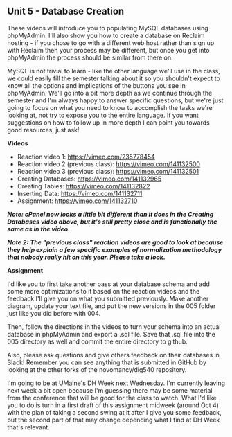 ## Unit 5 - Database Creation

These videos will introduce you to populating MySQL databases using phpMyAdmin. I'll also show you how to create a database on Reclaim hosting - if you chose to go with a different web host rather than sign up with Reclaim then your process may be different, but once you get into phpMyAdmin the process should be similar from there on.

MySQL is not trivial to learn - like the other language we'll use in the class, we could easily fill the semester talking about it so you shouldn't expect to know all the options and implications of the buttons you see in phpMyAdmin. We'll go into a bit more depth as we continue through the semester and I'm always happy to answer specific questions, but we're just going to focus on what you need to know to accomplish the tasks we're looking at, not try to expose you to the entire language. If you want suggestions on how to follow up in more depth I can point you towards good resources, just ask!

**Videos**

- Reaction video 1: <https://vimeo.com/235778454>
- Reaction video 2 (previous class): <https://vimeo.com/141132500>
- Reaction video 3 (previous class): <https://vimeo.com/141132501>
- Creating Databases: <https://vimeo.com/141132965>
- Creating Tables: <https://vimeo.com/141132822>
- Inserting Data: <https://vimeo.com/141132711>
- Assignment: <https://vimeo.com/141132710>

***Note: cPanel now looks a little bit different than it does in the Creating Databases video above, but it's still pretty close and is functionally the same as in the video.***

***Note 2: The "previous class" reaction videos are good to look at because they help explain a few specific examples of normalization methodology that nobody really hit on this year. Please take a look.***

**Assignment**

I'd like you to first take another pass at your database schema and add some more optimizations to it based on the reaction videos and the feedback I'll give you on what you submitted previously. Make another diagram, update your text file, and put the new versions in the 005 folder just like you did before with 004.

Then, follow the directions in the videos to turn your schema into an actual database in phpMyAdmin and export a .sql file. Save that .sql file into the 005 directory as well and commit the entire directory to github.

Also, please ask questions and give others feedback on their databases in Slack! Remember you can see anything that is submitted in GitHub by looking at the other forks of the novomancy/dig540 repository.

I'm going to be at UMaine's DH Week next Wednesday. I'm currently leaving next week a bit open because I'm guessing there may be some material from the conference that will be good for the class to watch. What I'd like you to do is turn in a first draft of this assignment midweek (around Oct 4) with the plan of taking a second swing at it after I give you some feedback, but the second part of that may change depending what I find at DH Week that's relevant.